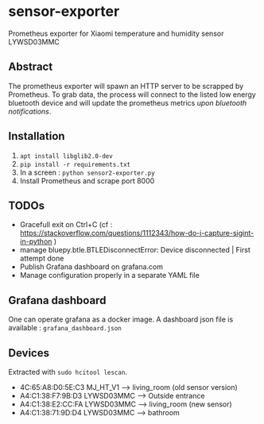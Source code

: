 # sensor-exporter
Prometheus exporter for Xiaomi temperature and humidity sensor LYWSD03MMC

## Abstract
The prometheus exporter will spawn an HTTP server to be scrapped by Prometheus.
To grab data, the process will connect to the listed low energy bluetooth device and will update the prometheus metrics *upon bluetooth notifications*.

## Installation

1. `apt install libglib2.0-dev`
2. `pip install -r requirements.txt`
3. In a screen : `python sensor2-exporter.py`
4. Install Prometheus and scrape port 8000

## TODOs

- Gracefull exit on Ctrl+C (cf : https://stackoverflow.com/questions/1112343/how-do-i-capture-sigint-in-python
)
- manage bluepy.btle.BTLEDisconnectError: Device disconnected | First attempt done
- Publish Grafana dashboard on grafana.com
- Manage configuration properly in a separate YAML file

## Grafana dashboard

One can operate grafana as a docker image.
A dashboard json file is available : `grafana_dashboard.json`

## Devices

Extracted with `sudo hcitool lescan`.

- 4C:65:A8:D0:5E:C3 MJ_HT_V1   --> living_room (old sensor version)
- A4:C1:38:F7:9B:D3 LYWSD03MMC --> Outside entrance
- A4:C1:38:E2:CC:FA LYWSD03MMC --> living_room (new sensor)
- A4:C1:38:71:9D:D4 LYWSD03MMC --> bathroom